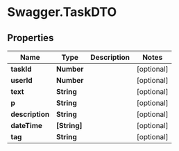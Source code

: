 # Swagger.TaskDTO

## Properties

Name | Type | Description | Notes
------------ | ------------- | ------------- | -------------
**taskId** | **Number** |  | [optional] 
**userId** | **Number** |  | [optional] 
**text** | **String** |  | [optional] 
**p** | **String** |  | [optional] 
**description** | **String** |  | [optional] 
**dateTime** | **[String]** |  | [optional] 
**tag** | **String** |  | [optional] 


